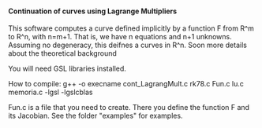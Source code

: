 <h4> Continuation of curves using Lagrange Multipliers </h4>
This software computes a curve defined implicitly by a function F from R^m to R^n, with n=m+1. That is, we have n equations and n+1 unknowns. Assuming no degeneracy, this deifnes a curves in R^n.
Soon more details about the theoretical background

You will need GSL libraries installed.

How to compile:
g++ -o execname cont_LagrangMult.c rk78.c Fun.c lu.c memoria.c -lgsl -lgslcblas

Fun.c is a file that you need to create. There you define the function F and its Jacobian. See the folder "examples" for examples.
